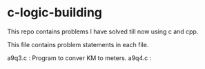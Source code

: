 # c-logic-building
This repo contains problems I have solved till now using c and cpp.

This file contains problem statements in each file.

a9q3.c      : Program to conver KM to meters.
a9q4.c      : 
